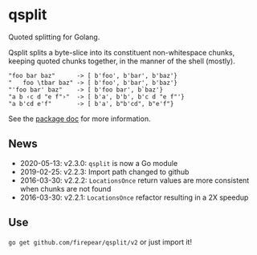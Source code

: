 
# qsplit

Quoted splitting for Golang.


Qsplit splits a byte-slice into its constituent non-whitespace chunks,
keeping quoted chunks together, in the manner of the shell (mostly).

```
"foo bar baz"      -> [ b'foo', b'bar', b'baz'}
"   foo \tbar baz" -> [ b'foo', b'bar', b'baz'}
"'foo bar' baz"    -> [ b'foo bar', b`baz'}
"a b ‹c d "e f"›"  -> [ b'a', b'b', b'c d "e f"'}
"a b'cd e'f"       -> [ b'a', b"b'cd", b"e'f"}
```

See the [package doc](http://godoc.org/github.com/firepear/qsplit) for more
information.

## News

- 2020-05-13: v2.3.0: `qsplit` is now a Go module
- 2019-02-25: v2.2.3: Import path changed to github
- 2016-03-30: v2.2.2: `LocationsOnce` return values are more
  consistent when chunks are not found
- 2016-03-30: v2.2.1: `LocationsOnce` refactor resulting in a 2X speedup

## Use

`go get github.com/firepear/qsplit/v2` or just import it!
